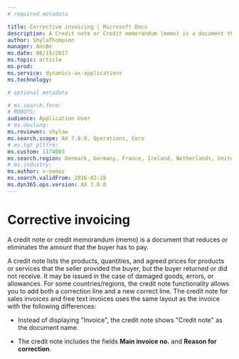 ```yaml
---
# required metadata

title: Corrective invoicing | Microsoft Docs
description: A Credit note or Credit memorandum (memo) is a document that reduces or eliminates the amount that the buyer has to pay.
author: ShylaThompson
manager: AnnBe
ms.date: 06/15/2017
ms.topic: article
ms.prod: 
ms.service: dynamics-ax-applications
ms.technology: 

# optional metadata

# ms.search.form:  
# ROBOTS: 
audience: Application User
# ms.devlang: 
ms.reviewer: shylaw
ms.search.scope: AX 7.0.0, Operations, Core
# ms.tgt_pltfrm: 
ms.custom: 1174003
ms.search.region: Denmark, Germany, France, Ireland, Netherlands, United Kingdom
# ms.industry: 
ms.author: v-semaz
ms.search.validFrom: 2016-02-28
ms.dyn365.ops.version: AX 7.0.0
---
```


# Corrective invoicing

A credit note or credit memorandum (memo) is a document that reduces or
eliminates the amount that the buyer has to pay.

A credit note lists the products, quantities, and agreed prices for products or
services that the seller provided the buyer, but the buyer returned or did not
receive. It may be issued in the case of damaged goods, errors, or allowances.
For some countries/regions, the credit note functionality allows you to add both
a correction line and a new correct line. The credit note for sales invoices and
free text invoices uses the same layout as the invoice with the following
differences:

-   Instead of displaying "Invoice", the credit note shows "Credit note" as the
    document name.

-   The credit note includes the fields **Main invoice no.** and **Reason for
    correction**.
